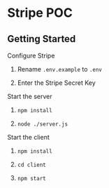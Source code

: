 # Stripe POC

## Getting Started

Configure Stripe

1. Rename `.env.example` to `.env`

2. Enter the Stripe Secret Key

Start the server

1. `npm install`

2. `node ./server.js`

Start the client

1. `npm install`

2. `cd client`

3. `npm start`
